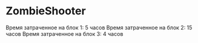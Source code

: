 # ZombieShooter
Время затраченное на блок 1: 5 часов
Время затраченное на блок 2: 15 часов
Время затраченное на блок 3: 4 часов
